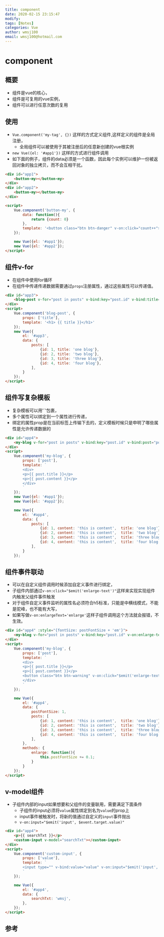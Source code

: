 ```yaml
---
title: component
date: 2020-02-15 23:15:47
modify: 
tags: [Notes]
categories: Vue
author: wmsj100
email: wmsj100@hotmail.com
---
```


# component

## 概要

- 组件是vue的核心，
- 组件是可复用的vue实例，
- 组件可以进行任意次数的复用

## 使用

- `Vue.component('my-tag', {})` 这样的方式定义组件,这样定义的组件是全局注册，
	- 全局组件可以被使用于其被注册后的任意新创建的vue根实例
- `new Vue({el: '#app1'})` 这样的方式进行组件调用
- 如下面的例子，组件的data必须是一个函数，因此每个实例可以维护一份被返回对象的独立拷贝，而不会互相干扰。

```html
<div id="app1">
	<button-my></button-my>
</div>
<div id="app2">
	<button-my></button-my>
</div>

<script>
	Vue.component('button-my', {
		data: function(){
			return {count: 0}
		},
		template: '<button class="btn btn-danger" v-on:click="count++">{{ count }}</button>'
	});

	new Vue({el: '#app1'});
	new Vue({el: '#app2'});
</script>
```

## 组件v-for

- 在组件中使用for循环
- 在组件中传递传递数据需要通过`props`注册属性，通过这些属性可以传递值。
```html
<div id="app3">
	<blog-post v-for="post in posts" v-bind:key="post.id" v-bind:title="post.title"></blog-post>
</div>
<script>
	Vue.component('blog-post', {
		props: ['title'],
		template: '<h1> {{ title }}</h1>'
	});
	new Vue({
		el: '#app3',
		data: {
			posts: [
				{id: 1, title: 'one blog'},
				{id: 2, title: 'two blog'},
				{id: 3, title: 'three blog'},
				{id: 4, title: 'four blog'},
			],
		}
	});
</script>
```

## 组件写复杂模板

- 复杂模板可以用'`'包裹，
- 多个属性可以绑定到一个属性进行传递，
- 绑定的属性prop是在当前标签上传输下去的，定义模板时候只是申明了哪些属性是允许传递数据的
```html
<div id="app4">
	<my-blog v-for="post in posts" v-bind:key="post.id" v-bind:post="post"></my-blog>
</div>
<script>
	Vue.component('my-blog', {
		props: ['post'],
		template: `
		<div>
		<p>{{ post.title }}</p>
		<p>{{ post.content }}</p>
		</div>
		`
	});
	new Vue({el: '#app1'});
	new Vue({el: '#app2'});

	new Vue({
		el: '#app4',
		data: {
			posts: [
				{id: 1, content: 'this is content',  title: 'one blog'},
				{id: 2, content: 'this is content',  title: 'two blog'},
				{id: 3, content: 'this is content',  title: 'three blog'},
				{id: 4, content: 'this is content',  title: 'four blog'},
			],
		}
	});
```

## 组件事件联动

- 可以在自定义组件调用时候添加自定义事件进行绑定，
- 子组件内部通过`v-on:click="$emit('enlarge-text')"`这样来实现实现组件内触发父组件事件触发
- 对于组件自定义事件监听的属性名必须符合h5标准，只能是中横线模式，不能是驼峰，也不能有大写，
- 如果写做`v-on:enlargeText='enlarge'`这样子组件调用这个方法就会报错，不生效。
```html
<div id="app4" :style="{fontSize: postFontSize + 'em'}">
	<my-blog v-for="post in posts" v-bind:key="post.id" v-on:enlarge-text="enlarge" v-bind:post="post"></my-blog>
</div>
<script>
	Vue.component('my-blog', {
		props: ['post'],
		template: `
		<div>
		<p>{{ post.title }}</p>
		<p>{{ post.content }}</p>
		<button class="btn btn-warning" v-on:click="$emit('enlarge-text')" >large text</button>
		</div>
		`
	});

	new Vue({
		el: '#app4',
		data: {
			postFontSize: 1,
			posts: [
				{id: 1, content: 'this is content',  title: 'one blog'},
				{id: 2, content: 'this is content',  title: 'two blog'},
				{id: 3, content: 'this is content',  title: 'three blog'},
				{id: 4, content: 'this is content',  title: 'four blog'},
			],
		},
		methods: {
			enlarge: function(){
				this.postFontSize += 0.1;
			}
		}
	});
</script>
```

## v-model组件

- 子组件内部的input如果想要和父组件的变量联用，需要满足下面条件
	- 子组件的input必须将`value`属性绑定到名为`value`的prop上
	- input事件被触发时，将新的值通过自定义的`input`事件抛出
	- `v-on:input="$emit('input', $event.target.value)"`
```html
<div id="app4">
	<p>{{ searchTxt }}</p>
	<custom-input v-model="searchTxt"></custom-input>
</div>
<script>
	Vue.component('custom-input', {
		props: ['value'],
		template: `
		<input type="" v-bind:value="value" v-on:input="$emit('input', $event.target.value)">
		`
	});

	new Vue({
		el: '#app4',
		data: {
			searchTxt: 'wmsj',
		},
	});
</script>
```

## 参考

